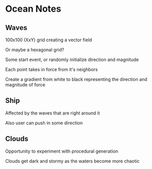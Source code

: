 # Ocean Notes

## Waves

100x100 (XxY) grid creating a vector field

Or maybe a hexagonal grid?

Some start event, or randomly initialize direction and magnitude

Each point takes in force from it's neighbors

Create a gradient from white to black representing the direction and magnitude of force

## Ship

Affected by the waves that are right around it

Also user can push in some direction

## Clouds

Opportunity to experiment with procedural generation

Clouds get dark and stormy as the waters become more chaotic

